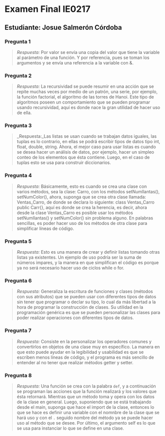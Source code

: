 # Examen Final IE0217
## Estudiante: Josue Salmerón Córdoba

### Pregunta 1
> _Respuesta:_ Por valor se envía una copia del valor que tiene la variable al parámetro de una función. Y por referencia, pues se toman los argumentos y se envía una referencia a la variable con &.

### Pregunta 2
> _Respuesta:_ La recursividad se puede resumir en una acción que se repite muchas veces por medio de un patrón, una serie, por ejemplo, la función factorial, el algoritmo de las torres de Hanoi. Este tipo de algoritmos poseen un comportamiento que se pueden programar usando recursividad, aquí es donde nace la gran utilidad de hacer uso de ella.
### Pregunta 3
> _Respuesta:_Las listas se usan cuando se trabajan datos iguales, las tuplas es lo contrario, en ellas se podrá escribir tipos de datos tipo int, float, double, string. Ahora, el mejor caso para usar listas es cuando se desea hacer un análisis de datos, por ejemplo, hacer un simpleo conteo de los elementos que ésta contiene. Luego, en el caso de tuplas esto se usa para construir diccionarios.

### Pregunta 4
> _Respuesta:_ Básicamente, esto es cuando se crea una clase con varios métodos, sea la clase: Carro, con los métodos setNumllantas(), setNumColor(), ahora, suponga que se crea otra clase llamada: Ventas_Carro, de donde se declara lo siguiente: class Ventas_Carro public Carr{}, aquí es donde se crea la herencia, es decir, ahora desde la clase Ventas_Carro es posible usar los métodos setNumllantas() y setNumColor() sin problema alguno. En palabras sencillas, es poder hacer uso de los métodos de otra clase para simplificar líneas de código.

### Pregunta 5
> _Respuesta:_ Esto es una manera de crear y definir listas tomando otras listas ya existentes. Un ejemplo de uso podría ser la suma de números impares, y la manera en que simplifican el código es porque ya no será necesario hacer uso de ciclos while o for.

### Pregunta 6
> _Respuesta:_ Generaliza la escritura de funciones y clases (métodos con sus atributos) que se pueden usar con diferentes tipos de datos sin tener que programar o declar su tipo, lo cual da más libertad a la hora de programar la construcción de clases. Su utilidad en la programación genérica es que se pueden personalizar las clases para poder realizar operaciones con diferentes tipos de datos.

### Pregunta 7
> _Respuesta:_ Consiste en la personalizar los operadores comunes y convertirlos en objetos de una clase muy en específico. La manera en que esto puede ayudar en la legibilidad y usabilidad es que se escriben menos líneas de código, y el programa es más sencillo de entender al no tener que realizar métodos getter y setter.

### Pregunta 8
> _Respuesta:_ Una función se crea con la palabra ``def``, y a continuación se programan las acciones que la función realizará y los valores que ésta retornará. Mientras que un método toma y opera con los datos de la clase en general. Luego, suponiendo que se está trabajando desde el main, suponga que hace el import de la clase, entonces lo que se hace es definir una variable con el nomnbre de la clase que se hará uso y con el ``.`` seguido nombre del método ya se puede hacer uso al método que se desee. Por último, el argumento self es lo que se usa para instanciar lo que se define en una clase.
